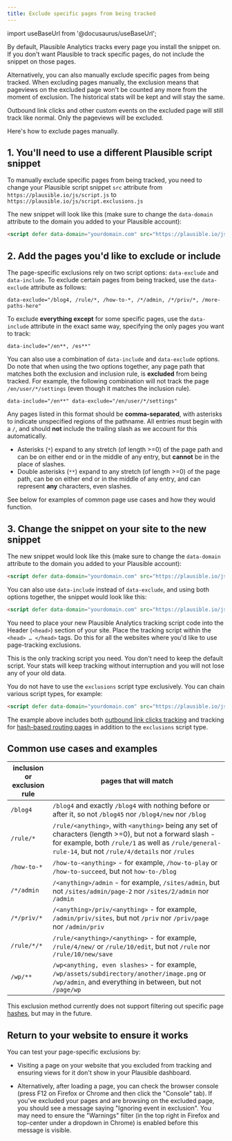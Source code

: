 ```yaml
---
title: Exclude specific pages from being tracked
---
```


import useBaseUrl from '@docusaurus/useBaseUrl';

By default, Plausible Analytics tracks every page you install the snippet on. If you don't want Plausible to track specific pages, do not include the snippet on those pages.

Alternatively, you can also manually exclude specific pages from being tracked. When excluding pages manually, the exclusion means that pageviews on the excluded page won't be counted any more from the moment of exclusion. The historical stats will be kept and will stay the same.

Outbound link clicks and other custom events on the excluded page will still track like normal. Only the pageviews will be excluded.

Here's how to exclude pages manually.

## 1. You'll need to use a different Plausible script snippet

To manually exclude specific pages from being tracked, you need to change your Plausible script snippet `src` attribute from `https://plausible.io/js/script.js` to `https://plausible.io/js/script.exclusions.js`

The new snippet will look like this (make sure to change the `data-domain` attribute to the domain you added to your Plausible account):

```html
<script defer data-domain="yourdomain.com" src="https://plausible.io/js/script.exclusions.js"></script>
```

## 2. Add the pages you'd like to exclude or include

The page-specific exclusions rely on two script options: `data-exclude` and `data-include`. To exclude certain pages from being tracked, use the `data-exclude` attribute as follows:

```
data-exclude="/blog4, /rule/*, /how-to-*, /*/admin, /*/priv/*, /more-paths-here"
```

To exclude **everything except** for some specific pages, use the `data-include` attribute in the exact same way, specifying the only pages you want to track:

```
data-include="/en**, /es**"
```

You can also use a combination of `data-include` and `data-exclude` options. Do note that when using the two options together, any page path that matches both the exclusion and inclusion rule, is **excluded** from being tracked. For example, the following combination will not track the page `/en/user/*/settings` (even though it matches the inclusion rule).

```
data-include="/en**" data-exclude="/en/user/*/settings"
```

Any pages listed in this format should be **comma-separated**, with asterisks to indicate unspecified regions of the pathname. All entries must begin with a `/`, and should **not** include the trailing slash as we account for this automatically.

- Asterisks (`*`) expand to any stretch (of length >=0) of the page path and can be on either end or in the middle of any entry, but **cannot** be in the place of slashes.
- Double asterisks (`**`) expand to any stretch (of length >=0) of the page path, can be on either end or in the middle of any entry, and can represent **any** characters, even slashes.

See below for examples of common page use cases and how they would function.

## 3. Change the snippet on your site to the new snippet

The new snippet would look like this (make sure to change the `data-domain` attribute to the domain you added to your Plausible account):

```html
<script defer data-domain="yourdomain.com" src="https://plausible.io/js/script.exclusions.js" data-exclude="/blog4, /rule/*, /how-to-*, /*/admin, /*/priv/*, /more-paths-here"></script>
```

You can also use `data-include` instead of `data-exclude`, and using both options together, the snippet would look like this:

```html
<script defer data-domain="yourdomain.com" src="https://plausible.io/js/script.exclusions.js" data-include="/en**" data-exclude="/en/user/*/settings"></script>
```

You need to place your new Plausible Analytics tracking script code into the Header (`<head>`) section of your site. Place the tracking script within the `<head> … </head>` tags. Do this for all the websites where you'd like to use page-tracking exclusions.

This is the only tracking script you need. You don't need to keep the default script. Your stats will keep tracking without interruption and you will not lose any of your old data.

You do not have to use the `exclusions` script type exclusively. You can chain various script types, for example:

```html
<script defer data-domain="yourdomain.com" src="https://plausible.io/js/script.hash.exclusions.outbound-links.js" data-include="/en**"></script>
```

The example above includes both [outbound link clicks tracking](outbound-link-click-tracking.md) and tracking for [hash-based routing pages](hash-based-routing.md) in addition to the `exclusions` script type.

## Common use cases and examples

| inclusion or exclusion rule | pages that will match |
| ------------- | ------------- |
| `/blog4` | `/blog4` and exactly `/blog4` with nothing before or after it, so not `/blog45` nor `/blog4/new` nor `/blog` |
| `/rule/*` | `/rule/<anything>`, with `<anything>` being any set of characters (length >=0), but not a forward slash - for example, both `/rule/1` as well as `/rule/general-rule-14`, but not `/rule/4/details` nor `/rules` |
| `/how-to-*` | `/how-to-<anything>` - for example, `/how-to-play` or `/how-to-succeed`, but not `how-to-/blog` |
| `/*/admin` | `/<anything>/admin` - for example, `/sites/admin`, but not `/sites/admin/page-2` nor `/sites/2/admin` nor `/admin` |
| `/*/priv/*` | `/<anything>/priv/<anything>` - for example, `/admin/priv/sites`, but not `/priv` nor `/priv/page` nor `/admin/priv` |
| `/rule/*/*` | `/rule/<anything>/<anything>` - for example, `/rule/4/new/` or `/rule/10/edit`, but not `/rule` nor `/rule/10/new/save` |
| `/wp/**` | `/wp<anything, even slashes>` - for example, `/wp/assets/subdirectory/another/image.png` or `/wp/admin`, and everything in between, but not `/page/wp`

This exclusion method currently does not support filtering out specific page [hashes](hash-based-routing.md), but may in the future.

## Return to your website to ensure it works

You can test your page-specific exclusions by:

* Visiting a page on your website that you excluded from tracking and ensuring views for it don't show in your Plausible dashboard.

* Alternatively, after loading a page, you can check the browser console (press F12 on Firefox or Chrome and then click the "Console" tab). If you've excluded your pages and are browsing on the excluded page, you should see a message saying "Ignoring event in exclusion". You may need to ensure the "Warnings" filter (in the top right in Firefox and top-center under a dropdown in Chrome) is enabled before this message is visible.
